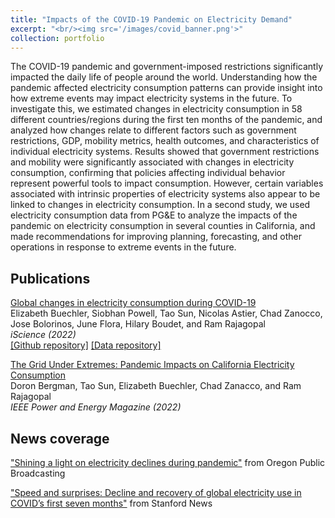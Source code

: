```yaml
---
title: "Impacts of the COVID-19 Pandemic on Electricity Demand"
excerpt: "<br/><img src='/images/covid_banner.png'>"
collection: portfolio
---
```


The COVID-19 pandemic and government-imposed restrictions significantly impacted the daily life of people around the world. Understanding how the pandemic affected electricity consumption patterns can provide insight into how extreme events may impact electricity systems in the future. To investigate this, we estimated changes in electricity consumption in 58 different countries/regions during the first ten months of the pandemic, and analyzed how changes relate to different factors such as government restrictions, GDP, mobility metrics, health outcomes, and characteristics of individual electricity systems. Results showed that government restrictions and mobility were significantly associated with changes in electricity consumption, confirming that policies affecting individual behavior represent powerful tools to impact consumption. However, certain variables associated with intrinsic properties of electricity systems also appear to be linked to changes in electricity consumption. In a second study, we used electricity consumption data from PG&E to analyze the impacts of the pandemic on electricity consumption in several counties in California, and made recommendations for improving planning, forecasting, and other operations in response to extreme events in the future.

## Publications

[Global changes in electricity consumption during COVID-19](https://www.sciencedirect.com/science/article/pii/S2589004221015388)  
Elizabeth Buechler, Siobhan Powell, Tao Sun, Nicolas Astier, Chad Zanocco, Jose Bolorinos, June Flora, Hilary Boudet, and Ram Rajagopal  
*iScience (2022)*  
[[Github repository]](https://github.com/SiobhanPowell/global-changes-in-electricity-consumption-during-covid19)  [[Data repository]](https://dataverse.harvard.edu/dataset.xhtml?persistentId=doi:10.7910/DVN/EU6RCS)  

[The Grid Under Extremes: Pandemic Impacts on California Electricity Consumption](https://ieeexplore.ieee.org/abstract/document/9920515)  
Doron Bergman, Tao Sun, Elizabeth Buechler, Chad Zanacco, and Ram Rajagopal  
*IEEE Power and Energy Magazine (2022)*  

## News coverage

["Shining a light on electricity declines during pandemic"](https://www.opb.org/article/2022/01/13/shining-a-light-on-electricity-declines-during-pandemic/) from Oregon Public Broadcasting  

["Speed and surprises: Decline and recovery of global electricity use in COVID’s first seven months"](https://news.stanford.edu/2022/02/11/fall-rise-electricity-use-early-pandemic/) from Stanford News
